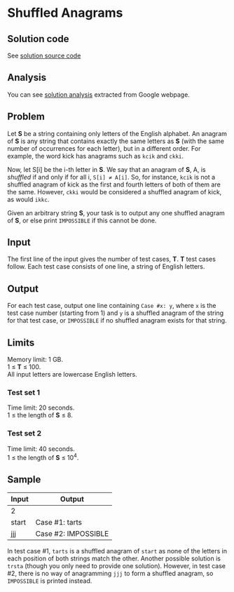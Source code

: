 # Shuffled Anagrams

## Solution code

See [solution source code](/Round%20E/Shuffled%20Anagrams/solution.js)

## Analysis

You can see [solution analysis](/Round%20E/Shuffled%20Anagrams/analysis.md) extracted from Google webpage.

## Problem

Let **S** be a string containing only letters of the English alphabet. An anagram of **S** is any string that contains exactly the same letters as **S** (with the same number of occurrences for each letter), but in a different order. For example, the word kick has anagrams such as `kcik` and `ckki`.

Now, let S[i] be the i-th letter in **S**. We say that an anagram of **S**, A, is _shuffled_ if and only if for all i, `S[i] ≠ A[i]`. So, for instance, `kcik` is not a shuffled anagram of kick as the first and fourth letters of both of them are the same. However, `ckki` would be considered a shuffled anagram of kick, as would `ikkc`.

Given an arbitrary string **S**, your task is to output any one shuffled anagram of **S**, or else print `IMPOSSIBLE` if this cannot be done.

## Input

The first line of the input gives the number of test cases, **T**. **T** test cases follow. Each test case consists of one line, a string of English letters.

## Output

For each test case, output one line containing `Case #x: y`, where `x` is the test case number (starting from 1) and `y` is a shuffled anagram of the string for that test case, or `IMPOSSIBLE` if no shuffled anagram exists for that string.

## Limits

Memory limit: 1 GB.<br>
1 ≤ **T** ≤ 100.<br>
All input letters are lowercase English letters.

### Test set 1

Time limit: 20 seconds.<br>
1 ≤ the length of **S** ≤ 8.

### Test set 2

Time limit: 40 seconds.<br>
1 ≤ the length of **S** ≤ 10<sup>4</sup>.

## Sample

| Input | Output              |
| ----- | ------------------- |
| 2     |                     |
| start | Case #1: tarts      |
| jjj   | Case #2: IMPOSSIBLE |

In test case #1, `tarts` is a shuffled anagram of `start` as none of the letters in each position of both strings match the other. Another possible solution is `trsta` (though you only need to provide one solution). However, in test case #2, there is no way of anagramming `jjj` to form a shuffled anagram, so `IMPOSSIBLE` is printed instead.
